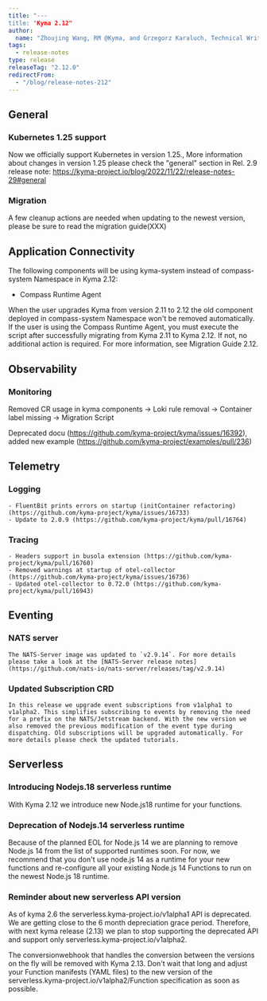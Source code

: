 ```yaml
---
title: "---
title: "Kyma 2.12"
author:
  name: "Zhoujing Wang, RM @Kyma, and Grzegorz Karaluch, Technical Writer @Kyma"
tags:
  - release-notes 
type: release 
releaseTag: "2.12.0"
redirectFrom:
  - "/blog/release-notes-212"
---
```



## General

### Kubernetes 1.25 support
Now we officially support Kubernetes in version 1.25.,  More information about changes in version 1.25 please check the "general" section in Rel. 2.9 release note: 
https://kyma-project.io/blog/2022/11/22/release-notes-29#general

### Migration
A few cleanup actions are needed when updating to the newest version, please be sure to read the migration guide(XXX) 

## Application Connectivity
The following components will be using kyma-system instead of compass-system Namespace in Kyma 2.12: 

- Compass Runtime Agent 
 
When the user upgrades Kyma from version 2.11 to 2.12 the old component deployed in compass-system Namespace won't be removed automatically. 
If the user is using the Compass Runtime Agent, you must execute the script after successfully migrating from Kyma 2.11 to Kyma 2.12. If not, no additional action is required.
For more information, see Migration Guide 2.12. 

## Observability
### Monitoring

Removed CR usage in kyma components
-> Loki rule removal
-> Container label missing
-> Migration Script

Deprecated docu (https://github.com/kyma-project/kyma/issues/16392), added new example (https://github.com/kyma-project/examples/pull/236)

## Telemetry
### Logging
	- FluentBit prints errors on startup (initContainer refactoring) (https://github.com/kyma-project/kyma/issues/16733)
	- Update to 2.0.9 (https://github.com/kyma-project/kyma/pull/16764)

### Tracing
	- Headers support in busola extension (https://github.com/kyma-project/kyma/pull/16760)
	- Removed warnings at startup of otel-collector (https://github.com/kyma-project/kyma/issues/16736)
	- Updated otel-collector to 0.72.0 (https://github.com/kyma-project/kyma/pull/16943)


## Eventing

### NATS server
	The NATS-Server image was updated to `v2.9.14`. For more details please take a look at the [NATS-Server release notes](https://github.com/nats-io/nats-server/releases/tag/v2.9.14)

### Updated Subscription CRD
	In this release we upgrade event subscriptions from v1alpha1 to v1alpha2. This simplifies subscribing to events by removing the need for a prefix on the NATS/Jetstream backend. With the new version we also removed the previous modification of the event type during dispatching. Old subscriptions will be upgraded automatically. For more details please check the updated tutorials.


## Serverless

### Introducing Nodejs.18 serverless runtime

With Kyma 2.12 we introduce new Node.js18 runtime for your functions.


### Deprecation of Nodejs.14 serverless runtime

Because of the planned EOL for Node.js 14 we are planning to remove Node.js 14 from the list of supported runtimes soon. 
For now, we recommend that you don't use node.js 14 as a runtime for your new functions and re-configure all your existing  Node.js 14 Functions to run on the newest Node.js 18 runtime.

### Reminder about new serverless API version

As of kyma 2.6 the serverless.kyma-project.io/v1alpha1 API is deprecated.
We are getting close to the 6 month depreciation grace period. Therefore, with next kyma release (2.13) we plan to stop supporting the deprecated API and support only serverless.kyma-project.io/v1alpha2. 

The conversionwebhook that handles the conversion between the versions on the fly will be removed with Kyma 2.13.
Don't wait that long and adjust your Function manifests (YAML files) to the new version of the serverless.kyma-project.io/v1alpha2/Function specification as soon as possible.
